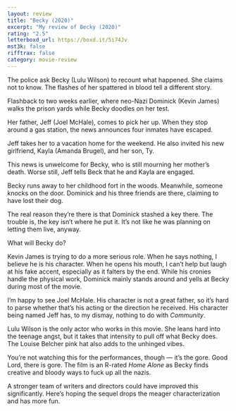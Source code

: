 ```yaml
---
layout: review
title: "Becky (2020)"
excerpt: "My review of Becky (2020)"
rating: "2.5"
letterboxd_url: https://boxd.it/5i74Jv
mst3k: false
rifftrax: false
category: movie-review
---
```


The police ask Becky (Lulu Wilson) to recount what happened. She claims not to know. The flashes of her spattered in blood tell a different story.

Flashback to two weeks earlier, where neo-Nazi Dominick (Kevin James) walks the prison yards while Becky doodles on her test.

Her father, Jeff (Joel McHale), comes to pick her up. When they stop around a gas station, the news announces four inmates have escaped.

Jeff takes her to a vacation home for the weekend. He also invited his new girlfriend, Kayla (Amanda Brugel), and her son, Ty.

This news is unwelcome for Becky, who is still mourning her mother’s death. Worse still, Jeff tells Beck that he and Kayla are engaged.

Becky runs away to her childhood fort in the woods. Meanwhile, someone knocks on the door. Dominick and his three friends are there, claiming to have lost their dog.

The real reason they’re there is that Dominick stashed a key there. The trouble is, the key isn’t where he put it. It’s not like he was planning on letting them live, anyway.

What will Becky do?

Kevin James is trying to do a more serious role. When he says nothing, I believe he is his character. When he opens his mouth, I can’t help but laugh at his fake accent, especially as it falters by the end. While his cronies handle the physical work, Dominick mainly stands around and yells at Becky during most of the movie.

I’m happy to see Joel McHale. His character is not a great father, so it’s hard to parse whether that’s his acting or the direction he received. His character being named Jeff has, to my dismay, nothing to do with <i>Community</i>.

Lulu Wilson is the only actor who works in this movie. She leans hard into the teenage angst, but it takes that intensity to pull off what Becky does. The Louise Belcher pink hat also adds to the unhinged vibes.

You’re not watching this for the performances, though — it’s the gore. Good Lord, there is gore. The film is an R-rated <i>Home Alone</i> as Becky finds creative and bloody ways to fuck up all the nazis.

A stronger team of writers and directors could have improved this significantly. Here’s hoping the sequel drops the meager characterization and has more fun.
